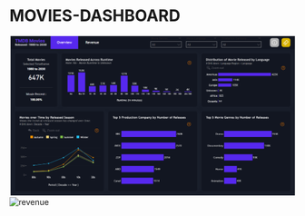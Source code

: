 # MOVIES-DASHBOARD
![overview](https://github.com/210himanshu/MOVIES-DASHBOARD/blob/main/overview%20dashboard.png)
![revenue]()
